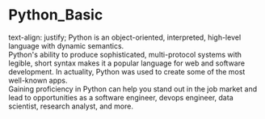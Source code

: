 # Python_Basic
text-align: justify;
Python is an object-oriented, interpreted, high-level language with dynamic semantics.<br>
Python's ability to produce sophisticated, multi-protocol systems with legible, short syntax makes it a popular language for web and software development. In actuality, Python was used to create some of the most well-known apps.<br>
Gaining proficiency in Python can help you stand out in the job market and lead to opportunities as a software engineer, devops engineer, data scientist, research analyst, and more.
